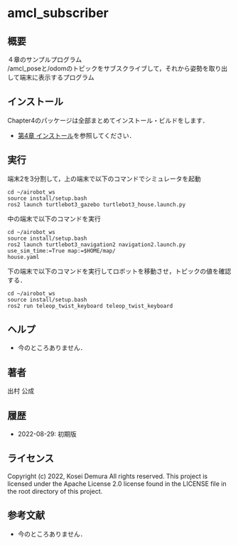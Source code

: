 # amcl_subscriber
## 概要
４章のサンプルプログラム  
/amcl_poseと/odomのトピックをサブスクライブして，それから姿勢を取り出して端末に表示するプログラム


## インストール
Chapter4のパッケージは全部まとめてインストール・ビルドをします．
- [第4章 インストール](https://github.com/AI-Robot-Book/chapter4)を参照してください．


## 実行
端末2を3分割して，上の端末で以下のコマンドでシミュレータを起動
```
cd ~/airobot_ws
source install/setup.bash
ros2 launch turtlebot3_gazebo turtlebot3_house.launch.py  
```

中の端末で以下のコマンドを実行
```
cd ~/airobot_ws
source install/setup.bash
ros2 launch turtlebot3_navigation2 navigation2.launch.py use_sim_time:=True map:=$HOME/map/
house.yaml
```

下の端末で以下のコマンドを実行してロボットを移動させ，トピックの値を確認する．
```
cd ~/airobot_ws
source install/setup.bash
ros2 run teleop_twist_keyboard teleop_twist_keyboard
```


## ヘルプ
- 今のところありません．
 
## 著者
出村 公成


## 履歴
- 2022-08-29: 初期版


## ライセンス
Copyright (c) 2022, Kosei Demura All rights reserved. This project is licensed under the Apache License 2.0 license found in the LICENSE file in the root directory of this project.


## 参考文献
- 今のところありません．
